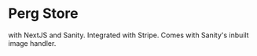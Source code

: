 # Perg Store

with NextJS and Sanity. Integrated with Stripe. Comes with Sanity's inbuilt image handler.
